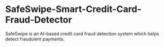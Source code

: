 # SafeSwipe-Smart-Credit-Card-Fraud-Detector
SafeSwipe is an AI-based credit card fraud detection system which helps detect fraudulent payments.
